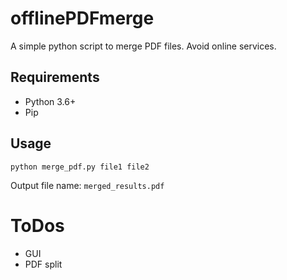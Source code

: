 # offlinePDFmerge
A simple python script to merge PDF files. Avoid online services.

## Requirements
- Python 3.6+
- Pip

## Usage
`python merge_pdf.py file1 file2`

Output file name: `merged_results.pdf`

# ToDos
- GUI
- PDF split
